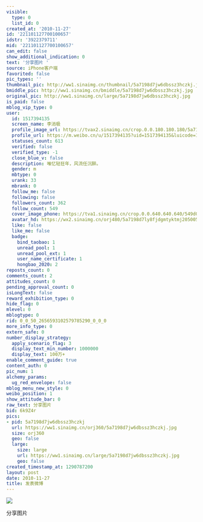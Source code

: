 ```yaml
---
visible:
  type: 0
  list_id: 0
created_at: '2010-11-27'
id: '221101127700100657'
idstr: '3922379711'
mid: '221101127700100657'
can_edit: false
show_additional_indication: 0
text: '分享图片 '
source: iPhone客户端
favorited: false
pic_types: ''
thumbnail_pic: http://ww1.sinaimg.cn/thumbnail/5a7198d7jw6dbssz3hczkj.jpg
bmiddle_pic: http://ww1.sinaimg.cn/bmiddle/5a7198d7jw6dbssz3hczkj.jpg
original_pic: http://ww1.sinaimg.cn/large/5a7198d7jw6dbssz3hczkj.jpg
is_paid: false
mblog_vip_type: 0
user:
  id: 1517394135
  screen_name: 李消极
  profile_image_url: https://tvax2.sinaimg.cn/crop.0.0.180.180.180/5a7198d7ly8fjdgmtyktmj20500500so.jpg?KID=imgbed,tva&Expires=1606400378&ssig=AXQQqHTedz
  profile_url: https://m.weibo.cn/u/1517394135?uid=1517394135&luicode=10000011&lfid=2304131517394135_-_WEIBO_SECOND_PROFILE_WEIBO
  statuses_count: 613
  verified: false
  verified_type: -1
  close_blue_v: false
  description: 唯忆轻狂年，风流任沉醉。
  gender: m
  mbtype: 0
  urank: 33
  mbrank: 0
  follow_me: false
  following: false
  followers_count: 362
  follow_count: 549
  cover_image_phone: https://tva1.sinaimg.cn/crop.0.0.640.640.640/549d0121tw1egm1kjly3jj20hs0hsq4f.jpg
  avatar_hd: https://wx2.sinaimg.cn/orj480/5a7198d7ly8fjdgmtyktmj20500500so.jpg
  like: false
  like_me: false
  badge:
    bind_taobao: 1
    unread_pool: 1
    unread_pool_ext: 1
    user_name_certificate: 1
    hongbao_2020: 2
reposts_count: 0
comments_count: 2
attitudes_count: 0
pending_approval_count: 0
isLongText: false
reward_exhibition_type: 0
hide_flag: 0
mlevel: 0
mblogtype: 0
rid: 0_0_50_2656593102579785290_0_0_0
more_info_type: 0
extern_safe: 0
number_display_strategy:
  apply_scenario_flag: 3
  display_text_min_number: 1000000
  display_text: 100万+
enable_comment_guide: true
content_auth: 0
pic_num: 1
alchemy_params:
  ug_red_envelope: false
mblog_menu_new_style: 0
weibo_position: 1
show_attitude_bar: 0
raw_text: 分享图片 ​​​
bid: 6k9Z4r
pics:
- pid: 5a7198d7jw6dbssz3hczkj
  url: https://ww1.sinaimg.cn/orj360/5a7198d7jw6dbssz3hczkj.jpg
  size: orj360
  geo: false
  large:
    size: large
    url: https://ww1.sinaimg.cn/large/5a7198d7jw6dbssz3hczkj.jpg
    geo: false
created_timestamp_at: 1290787200
layout: post
date: 2010-11-27
title: 发表微博
---
```


![](https://image.baidu.com/search/down?url=http://ww1.sinaimg.cn/large/5a7198d7jw6dbssz3hczkj.jpg)

分享图片 

